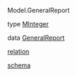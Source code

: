 Model.GeneralReport

type [MInteger](Model-GeneralReport.html#t:MInteger)

data [GeneralReport](Model-GeneralReport.html#t:GeneralReport)

[relation](Model-GeneralReport.html#v:relation)

[schema](Model-GeneralReport.html#v:schema)
